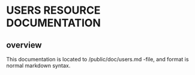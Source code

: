 # USERS RESOURCE DOCUMENTATION

## overview

This documentation is located to /public/doc/users.md -file, and format is normal markdown syntax.